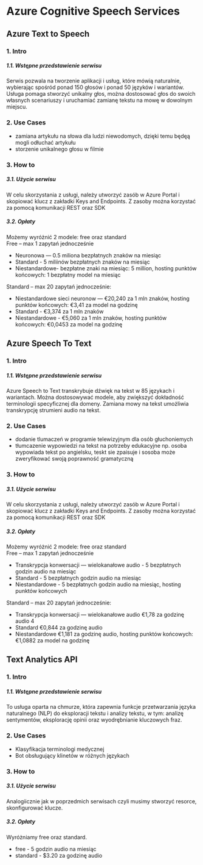 # Azure Cognitive Speech Services

## Azure Text to Speech
### 1. Intro
##### 1.1. Wstępne przedstawienie serwisu
Serwis pozwala na tworzenie aplikacji i usług, które mówią naturalnie, wybierając spośród ponad 150 głosów i ponad 50 języków i wariantów. Usługa pomaga stworzyć unikalny głos, można dostosować głos do swoich własnych scenariuszy i uruchamiać zamianę tekstu na mowę w dowolnym miejscu.

### 2. Use Cases
* zamiana artykułu na słowa dla ludzi niewodomych, dzięki temu będęą mogli odłuchać artykułu
* storzenie unikalnego głosu w filmie 

### 3. How to
##### 3.1. Użycie serwisu
W celu skorzystania z usługi, należy utworzyć zasób w Azure Portal i skopiować klucz z zakładki Keys and Endpoints. Z zasoby można korzystać za pomocą komunikacji REST oraz SDK

##### 3.2. Opłaty
Możemy wyróżnić 2 modele: free oraz standard <br/>
Free – max 1 zapytań jednocześnie <br/>
* Neuronowa — 0.5 miliona bezpłatnych znaków na miesiąc  <br/>
* Standard - 5 miliinów bezpłatnych znaków na miesiąc <br/>
* Niestandardowe- bezpłatne znaki na miesiąc: 5 million, hosting punktów końcowych: 1 bezpłatny model na miesiąc <br/>

Standard – max 20 zapytań jednocześnie:<br/>
* Niestandardowe sieci neuronow — €20,240 za 1 mln znaków, hosting punktów końcowych: €3,41 za model na godzinę  <br/>
* Standard - 	€3,374 za 1 mln znaków  <br/>
* Niestandardowe	- €5,060 za 1 mln znaków, hosting punktów końcowych: €0,0453 za model na godzinę  <br/>

## Azure Speech To Text

### 1. Intro
##### 1.1. Wstępne przedstawienie serwisu
Azure Speech to Text transkrybuje dźwięk na tekst w 85 językach i wariantach. Można dostosowywać modele, aby zwiększyć dokładność terminologii specyficznej dla domeny.
Zamiana mowy na tekst umożliwia transkrypcję strumieni audio na tekst.


### 2. Use Cases
* dodanie tlumaczeń w programie telewizyjnym dla osób głuchoniemych
* tłumcazenie wypowiedzi na tekst na potrzeby edukacyjne np. osoba wypowiada tekst po angielsku, teskt sie zpaisuje i sosoba może zweryfikować swoją poprawność gramatyczną 

### 3. How to
##### 3.1. Użycie serwisu
W celu skorzystania z usługi, należy utworzyć zasób w Azure Portal i skopiować klucz z zakładki Keys and Endpoints. Z zasoby można korzystać za pomocą komunikacji REST oraz SDK


##### 3.2. Opłaty
Możemy wyróżnić 2 modele: free oraz standard <br/>
Free – max 1 zapytań jednocześnie <br/>
* Transkrypcja konwersacji — wielokanałowe audio -  5 bezpłatnych godzin audio na miesiąc </b>
* Standard - 5 bezpłatnych godzin audio na miesiąc </b>
* Niestandardowe	- 5 bezpłatnych godzin audio na miesiąc, hosting punktów końcowych </b>

Standard – max 20 zapytań jednocześnie:<br/>
* Transkrypcja konwersacji — wielokanałowe audio €1,78 za godzinę audio 4
* Standard €0,844 za godzinę audio
* Niestandardowe	€1,181 za godzinę audio, hosting punktów końcowych: €1,0882 za model na godzinę


## Text Analytics API

### 1. Intro
##### 1.1. Wstępne przedstawienie serwisu
To usługa oparta na chmurze, która zapewnia funkcje przetwarzania języka naturalnego (NLP) do eksploracji tekstu i analizy tekstu, w tym: analizę sentymentów, eksplorację opinii oraz wyodrębnianie kluczowych fraz. 

### 2. Use Cases
* Klasyfikacja terminologi medycznej
* Bot obsługujący klinetów w różnych językach


### 3. How to
##### 3.1. Użycie serwisu
Analogiicznie jak w poprzedmich serwisach czyli musimy stworzyć resorce, skonfigurować klucze. 

##### 3.2. Opłaty
Wyróżniamy free oraz standard. </b>
* free - 5 godzin audio na miesiąc
* standard  - $3.20 za godzinę audio

